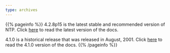 ```yaml
---
type: archives
---
```


{{% pageinfo %}}
4.2.8p15 is the latest stable and recommended version of NTP. Click [here](/archives/4.2.8-series) to read the latest version of the docs. 

4.1.0 is a historical release that was released in August, 2001. Click [here](/archives/4.1.0) to read the 4.1.0 version of the docs. 
{{% /pageinfo %}}
